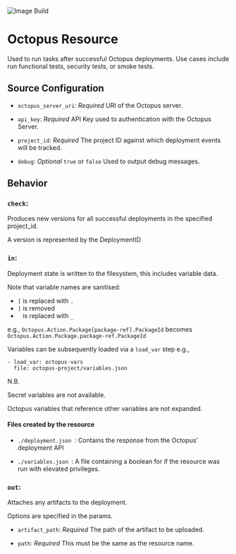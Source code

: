 ![Image Build](https://github.com/paulgrav/concourse-octopus-resource/actions/workflows/image-push.yml/badge.svg?branch=main)

# Octopus Resource

Used to run tasks after successful Octopus deployments. Use cases include run functional tests, security tests, or smoke tests.

## Source Configuration

* `octopus_server_uri`: _Required_ URI of the Octopus server.

* `api_key`: _Required_ API Key used to authentication with the Octopus Server.

* `project_id`: _Required_ The project ID against which deployment events will be tracked.

* `debug`: _Optional_ `true` or `false` Used to output debug messages.


## Behavior

### `check`:

Produces new versions for all successful deployments in the specified project_id.

A version is represented by the DeploymentID

### `in`:

Deployment state is written to the filesystem, this includes variable data.

Note that variable names are sanitised:

- `[` is replaced with `.`
- `]` is removed
- ` ` is replaced with `_`

e.g., `Octopus.Action.Package[package-ref].PackageId` becomes `Octopus.Action.Package.package-ref.PackageId`

Variables can be subsequently loaded via a `load_var` step e.g.,

```
- load_var: octopus-vars
  file: octopus-project/variables.json
```

N.B.

Secret variables are not available.

Octopus variables that reference other variables are not expanded.


#### Files created by the resource

* `./deployment.json `: Contains the response from the Octopus’ deployment API

* `./variables.json `: A file containing a boolean for if the resource was run with elevated privileges.

### `out`:

Attaches any artifacts to the deployment.

Options are specified in the params.

* `artifact_path`: _Required_ The path of the artifact to be uploaded.

* `path`: _Required_ This must be the same as the resource name.

